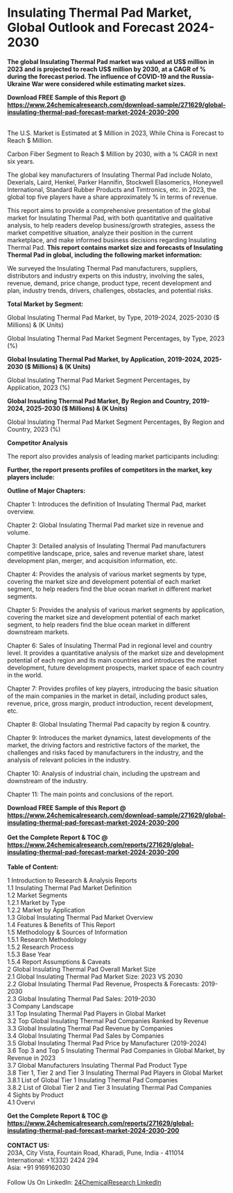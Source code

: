 <h1>Insulating Thermal Pad Market, Global Outlook and Forecast 2024-2030</h1><p><strong>The global Insulating Thermal Pad market was valued at US$ million in 2023 and is projected to reach US$ million by 2030, at a CAGR of % during the forecast period. The influence of COVID-19 and the Russia-Ukraine War were considered while estimating market sizes.</strong></p><p>
</p><p></p><div><b>Download FREE Sample of this Report @ 
            <a href="https://www.24chemicalresearch.com/download-sample/271629/global-insulating-thermal-pad-forecast-market-2024-2030-200">
            https://www.24chemicalresearch.com/download-sample/271629/global-insulating-thermal-pad-forecast-market-2024-2030-200</a></b></div><br><p>
The U.S. Market is Estimated at $ Million in 2023, While China is Forecast to Reach $ Million.</p><p>
Carbon Fiber Segment to Reach $ Million by 2030, with a % CAGR in next six years.</p><p>
The global key manufacturers of Insulating Thermal Pad include Nolato, Dexerials, Laird, Henkel, Parker Hannifin, Stockwell Elasomerics, Honeywell lnternational, Standard Rubber Products and Timtronics, etc. in 2023, the global top five players have a share approximately % in terms of revenue.</p><p>
This report aims to provide a comprehensive presentation of the global market for Insulating Thermal Pad, with both quantitative and qualitative analysis, to help readers develop business/growth strategies, assess the market competitive situation, analyze their position in the current marketplace, and make informed business decisions regarding Insulating Thermal Pad. <strong>This report contains market size and forecasts of Insulating Thermal Pad in global, including the following market information:</strong></p><p>
</p><p>
</p><p>We surveyed the Insulating Thermal Pad manufacturers, suppliers, distributors and industry experts on this industry, involving the sales, revenue, demand, price change, product type, recent development and plan, industry trends, drivers, challenges, obstacles, and potential risks.</p><p>
<strong>Total Market by Segment:</strong></p><p>
Global Insulating Thermal Pad Market, by Type, 2019-2024, 2025-2030 ($ Millions) &amp; (K Units)</p><p>
Global Insulating Thermal Pad Market Segment Percentages, by Type, 2023 (%)</p><p>
</p><p>
</p><p><strong>Global Insulating Thermal Pad Market, by Application, 2019-2024, 2025-2030 ($ Millions) &amp; (K Units)</strong></p><p>
Global Insulating Thermal Pad Market Segment Percentages, by Application, 2023 (%)</p><p>
</p><p>
</p><p><strong>Global Insulating Thermal Pad Market, By Region and Country, 2019-2024, 2025-2030 ($ Millions) &amp; (K Units)</strong></p><p>
Global Insulating Thermal Pad Market Segment Percentages, By Region and Country, 2023 (%)</p><p>
</p><p>
</p><p><strong>Competitor Analysis</strong></p><p>
The report also provides analysis of leading market participants including:</p><p>
</p><p>
</p><p><strong>Further, the report presents profiles of competitors in the market, key players include:</strong></p><p>
</p><p>
</p><p><strong>Outline of Major Chapters:</strong></p><p>
Chapter 1: Introduces the definition of Insulating Thermal Pad, market overview.</p><p>
Chapter 2: Global Insulating Thermal Pad market size in revenue and volume.</p><p>
Chapter 3: Detailed analysis of Insulating Thermal Pad manufacturers competitive landscape, price, sales and revenue market share, latest development plan, merger, and acquisition information, etc.</p><p>
Chapter 4: Provides the analysis of various market segments by type, covering the market size and development potential of each market segment, to help readers find the blue ocean market in different market segments.</p><p>
Chapter 5: Provides the analysis of various market segments by application, covering the market size and development potential of each market segment, to help readers find the blue ocean market in different downstream markets.</p><p>
Chapter 6: Sales of Insulating Thermal Pad in regional level and country level. It provides a quantitative analysis of the market size and development potential of each region and its main countries and introduces the market development, future development prospects, market space of each country in the world.</p><p>
Chapter 7: Provides profiles of key players, introducing the basic situation of the main companies in the market in detail, including product sales, revenue, price, gross margin, product introduction, recent development, etc.</p><p>
Chapter 8: Global Insulating Thermal Pad capacity by region &amp; country.</p><p>
Chapter 9: Introduces the market dynamics, latest developments of the market, the driving factors and restrictive factors of the market, the challenges and risks faced by manufacturers in the industry, and the analysis of relevant policies in the industry.</p><p>
Chapter 10: Analysis of industrial chain, including the upstream and downstream of the industry.</p><p>
Chapter 11: The main points and conclusions of the report.</p><div><b>Download FREE Sample of this Report @ 
            <a href="https://www.24chemicalresearch.com/download-sample/271629/global-insulating-thermal-pad-forecast-market-2024-2030-200">
            https://www.24chemicalresearch.com/download-sample/271629/global-insulating-thermal-pad-forecast-market-2024-2030-200</a></b></div><br><div><b>Get the Complete Report & TOC @ 
            <a href="https://www.24chemicalresearch.com/reports/271629/global-insulating-thermal-pad-forecast-market-2024-2030-200">
            https://www.24chemicalresearch.com/reports/271629/global-insulating-thermal-pad-forecast-market-2024-2030-200</a></b></div><br>
            <b>Table of Content:</b><p>1 Introduction to Research & Analysis Reports<br />
    1.1 Insulating Thermal Pad Market Definition<br />
    1.2 Market Segments<br />
        1.2.1 Market by Type<br />
        1.2.2 Market by Application<br />
    1.3 Global Insulating Thermal Pad Market Overview<br />
    1.4 Features & Benefits of This Report<br />
    1.5 Methodology & Sources of Information<br />
        1.5.1 Research Methodology<br />
        1.5.2 Research Process<br />
        1.5.3 Base Year<br />
        1.5.4 Report Assumptions & Caveats<br />
2 Global Insulating Thermal Pad Overall Market Size<br />
    2.1 Global Insulating Thermal Pad Market Size: 2023 VS 2030<br />
    2.2 Global Insulating Thermal Pad Revenue, Prospects & Forecasts: 2019-2030<br />
    2.3 Global Insulating Thermal Pad Sales: 2019-2030<br />
3 Company Landscape<br />
    3.1 Top Insulating Thermal Pad Players in Global Market<br />
    3.2 Top Global Insulating Thermal Pad Companies Ranked by Revenue<br />
    3.3 Global Insulating Thermal Pad Revenue by Companies<br />
    3.4 Global Insulating Thermal Pad Sales by Companies<br />
    3.5 Global Insulating Thermal Pad Price by Manufacturer (2019-2024)<br />
    3.6 Top 3 and Top 5 Insulating Thermal Pad Companies in Global Market, by Revenue in 2023<br />
    3.7 Global Manufacturers Insulating Thermal Pad Product Type<br />
    3.8 Tier 1, Tier 2 and Tier 3 Insulating Thermal Pad Players in Global Market<br />
        3.8.1 List of Global Tier 1 Insulating Thermal Pad Companies<br />
        3.8.2 List of Global Tier 2 and Tier 3 Insulating Thermal Pad Companies<br />
4 Sights by Product<br />
    4.1 Overvi</p><div><b>Get the Complete Report & TOC @ 
            <a href="https://www.24chemicalresearch.com/reports/271629/global-insulating-thermal-pad-forecast-market-2024-2030-200">
            https://www.24chemicalresearch.com/reports/271629/global-insulating-thermal-pad-forecast-market-2024-2030-200</a></b></div><br><b>CONTACT US:</b><br>
            203A, City Vista, Fountain Road, Kharadi, Pune, India - 411014<br>
            International: +1(332) 2424 294<br>
            Asia: +91 9169162030 <br><br>
            Follow Us On LinkedIn: <a href="https://www.linkedin.com/company/24chemicalresearch/">24ChemicalResearch LinkedIn</a>
